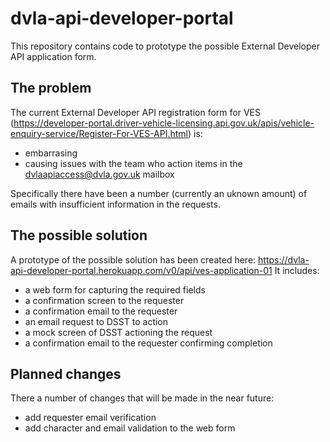 # dvla-api-developer-portal
This repository contains code to prototype the possible External Developer API application form.

## The problem
The current External Developer API registration form for VES (https://developer-portal.driver-vehicle-licensing.api.gov.uk/apis/vehicle-enquiry-service/Register-For-VES-API.html) is:
- embarrasing
- causing issues with the team who action items in the dvlaapiaccess@dvla.gov.uk mailbox

Specifically there have been a number (currently an uknown amount) of emails with insufficient information in the requests.

## The possible solution
A prototype of the possible solution has been created here: https://dvla-api-developer-portal.herokuapp.com/v0/api/ves-application-01
It includes:
- a web form for capturing the required fields
- a confirmation screen to the requester
- a confirmation email to the requester
- an email request to DSST to action
- a mock screen of DSST actioning the request
- a confirmation email to the requester confirming completion

## Planned changes
There a number of changes that will be made in the near future:
- add requester email verification
- add character and email validation to the web form
